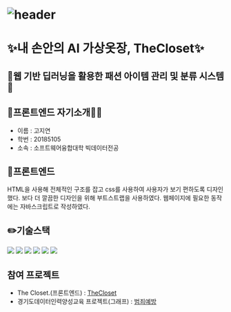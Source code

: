 ![header](https://capsule-render.vercel.app/api?type=Waving&color=FFA07A&height=250&section=header&text=The%20Closet&fontSize=90)
========================================================================================================================================
# ✨내 손안의 AI 가상옷장, TheCloset✨
## 👕웹 기반 딥러닝을 활용한 패션 아이템 관리 및 분류 시스템👖

## 🐻프론트엔드 자기소개🐻‍❄️
  - 이름 : 고지연
  - 학번 : 20185105
  - 소속 : 소프트웨어융합대학 빅데이터전공

## 🌱프론트엔드
HTML을 사용해 전체적인 구조를 잡고 css를 사용하여 사용자가 보기 편하도록 디자인했다.
보다 더 깔끔한 디자인을 위해 부트스트랩을 사용하였다.
웹페이지에 필요한 동작에는 자바스크립트로 작성하였다.

## ✏️기술스택
<img src="https://img.shields.io/badge/javascript-F7DF1E?style=for-the-badge&logo=javascript&logoColor=black"> <img src="https://img.shields.io/badge/html-E34F26?style=for-the-badge&logo=html5&logoColor=white"> <img src="https://img.shields.io/badge/css-1572B6?style=for-the-badge&logo=css3&logoColor=white"> <img src="https://img.shields.io/badge/jquery-0769AD?style=for-the-badge&logo=jquery&logoColor=white"> <img src="https://img.shields.io/badge/bootstrap-7952B3?style=for-the-badge&logo=bootstrap&logoColor=white"> <img src="https://img.shields.io/badge/tensorflow.js-F7DF1E?style=for-the-badge&logo=tensorflow&logoColor=orange"> 

## 참여 프로젝트
   - The Closet.(프론트엔드) : [TheCloset][Link]
   - 경기도데이터인력양성교육 프로젝트(그래프) : [범죄예방][data]

[data]: https://github.com/kamjoo1999/crime_project_graph/tree/main
[Link]: [https://github.com/kamjoo1999/jiyeon/tree/TheCloset](https://github.com/kamjoo1999/TheCloset)

